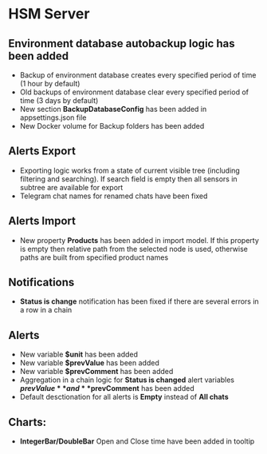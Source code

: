 # HSM Server

## Environment database autobackup logic has been added
* Backup of environment database creates every specified period of time (1 hour by default)
* Old backups of environment database clear every specified period of time (3 days by default)
* New section **BackupDatabaseConfig** has been added in appsettings.json file
* New Docker volume for Backup folders has been added

## Alerts Export
* Exporting logic works from a state of current visible tree (including filtering and searching). If search field is empty then all sensors in subtree are available for export
* Telegram chat names for renamed chats have been fixed

## Alerts Import
* New property **Products** has been added in import model. If this property is empty then relative path from the selected node is used, otherwise paths are built from specified product names

## Notifications
* **Status is change** notification has been fixed if there are several errors in a row in a chain

## Alerts
* New variable **$unit** has been added
* New variable **$prevValue** has been added
* New variable **$prevComment** has been added
* Aggregation in a chain logic for **Status is changed** alert variables **$prevValue** and **$prevComment** has been added
* Default desctionation for all alerts is **Empty** instead of **All chats**

## Charts:
* **IntegerBar/DoubleBar** Open and Close time have been added in tooltip